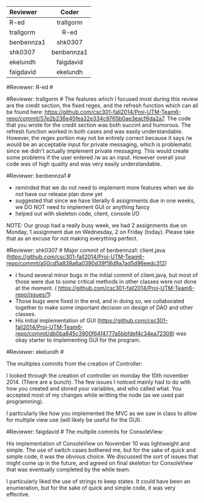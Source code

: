 | Reviewer | Coder |
|:---------|:-----:|
| R-ed  | trallgorm |
| trallgorm   | R-ed |
| benbennza1 | shk0307 | 
| shk0307 | benbennza1 |
| ekelundh | faigdavid |
|faigdavid | ekelundh |

#Reviewer: R-ed #
<type review here>

#Reviewer: trallgorm #
The features which I focused most during this review are the credit section, the fixed regex, and the refresh function which can all be found here: https://github.com/csc301-fall2014/Proj-UTM-Team6-repo/commit/57e2b236e45fea32e334c9765b0ae3eacf6da2a7. The code that you wrote for the credit section was both succint and humorous. The refresh function worked in both cases and was easily understandable. However, the regex portion may not be entirely correct because it says /w would be an acceptable input for private messaging, which is problematic since we didn't actually implement private messaging. This would create some problems if the user entered /w as an input. However overall your code was of high quality and was very easily understandable.  

#Reviewer: benbennza1 #
* reminded that we do not need to implement more features when we do not have our release plan done yet
* suggested that since we have literally 6 assignments due in one weeks, we DO NOT need to implement GUI or anything fancy
* helped out with skeleton code, client, console I/O

NOTE: Our group had a really busy week, we had 2 assignments due on Monday, 1 assignment due on Wednesday, 2 on Friday (today). Please take that as an excuse for not making everything perfect. 

#Reviewer: shk0307 #
Major commit of benbennza1: client.java (https://github.com/csc301-fall2014/Proj-UTM-Team6-repo/commit/a50cd5a838a6a0390d39f18d9a7ad5d96eedc312)

- I found several minor bugs in the initial commit of client.java, but most of those were due to some critical methods in other classes were not done at the moment. ( https://github.com/csc301-fall2014/Proj-UTM-Team6-repo/issues/1)
- Those bugs were fixed in the end, and in doing so, we collaborated together to make some important decision on design of DAO and other classes. 
- His initial implementation of GUI (https://github.com/csc301-fall2014/Proj-UTM-Team6-repo/commit/db0ba845c3900f64f4777a5bbfdef4c34ea72308) was okay starter to implementing GUI for the program.

#Reviewer: ekelundh #
<type review here>

The multiples commits from the creation of Controller:

I looked through the creation of controller on monday the 10th november 2014. (There are a bunch). The few issues I noticed mainly had to do with how you created and stored your variables, and who called what. You accepted most of my changes while writting the node (as we used pair programming). 

I particularly like how you implemented the MVC as we saw in class to allow for multiple view use (will likely be useful for the GUI).

#Reviewer: faigdavid #
<type review here>
The multpile commits for ConsoleView:

His implementation of ConsoleView on November 10 was lightweight and simple. The use of switch cases bothered me, but for the sake of quick and simple code, it was the obvious choice. We discussed the sort of issues that might come up in the future, and agreed on final skeleton for ConsoleView that was eventually completed by the while team.

I particularly liked the use of strings to keep states. It could have been an enumeration, but for the sake of quick and simple code, it was very effective.
